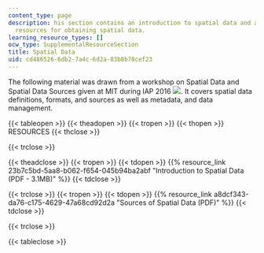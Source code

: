 ```yaml
---
content_type: page
description: his section contains an introduction to spatial data and a list of online
  resources for obtaining spatial data.
learning_resource_types: []
ocw_type: SupplementalResourceSection
title: Spatial Data
uid: cd486526-6db2-7a4c-6d2a-83b8b78cef23
---
```


The following material was drawn from a workshop on Spatial Data and Spatial Data Sources given at MIT during IAP 2016 ![](/images/educator/icon-question-iap.png). It covers spatial data definitions, formats, and sources as well as metadata, and data management.

{{< tableopen >}}
{{< theadopen >}}
{{< tropen >}}
{{< thopen >}}
RESOURCES
{{< thclose >}}

{{< trclose >}}

{{< theadclose >}}
{{< tropen >}}
{{< tdopen >}}
{{% resource_link 23b7c5bd-5aa8-b062-f654-045b94ba2abf "Introduction to Spatial Data (PDF - 3.1MB)" %}}
{{< tdclose >}}

{{< trclose >}}
{{< tropen >}}
{{< tdopen >}}
{{% resource_link a8dcf343-da76-c175-4629-47a68cd92d2a "Sources of Spatial Data (PDF)" %}}
{{< tdclose >}}

{{< trclose >}}

{{< tableclose >}}